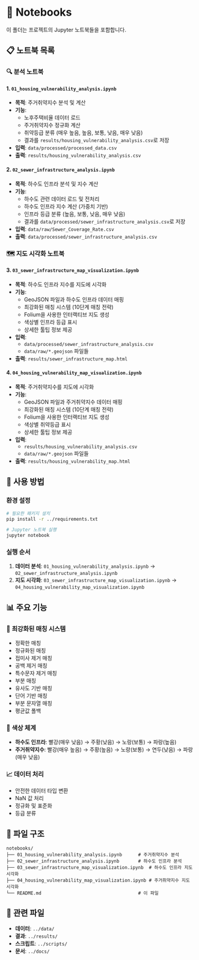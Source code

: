 # 📓 Notebooks

이 폴더는 프로젝트의 Jupyter 노트북들을 포함합니다.

## 📋 노트북 목록

### 🔍 **분석 노트북**

#### 1. `01_housing_vulnerability_analysis.ipynb`
- **목적**: 주거취약지수 분석 및 계산
- **기능**:
  - 노후주택비율 데이터 로드
  - 주거취약지수 정규화 계산
  - 취약등급 분류 (매우 높음, 높음, 보통, 낮음, 매우 낮음)
  - 결과를 `results/housing_vulnerability_analysis.csv`로 저장
- **입력**: `data/processed/processed_data.csv`
- **출력**: `results/housing_vulnerability_analysis.csv`

#### 2. `02_sewer_infrastructure_analysis.ipynb`
- **목적**: 하수도 인프라 분석 및 지수 계산
- **기능**:
  - 하수도 관련 데이터 로드 및 전처리
  - 하수도 인프라 지수 계산 (가중치 기반)
  - 인프라 등급 분류 (높음, 보통, 낮음, 매우 낮음)
  - 결과를 `data/processed/sewer_infrastructure_analysis.csv`로 저장
- **입력**: `data/raw/Sewer_Coverage_Rate.csv`
- **출력**: `data/processed/sewer_infrastructure_analysis.csv`

### 🗺️ **지도 시각화 노트북**

#### 3. `03_sewer_infrastructure_map_visualization.ipynb`
- **목적**: 하수도 인프라 지수를 지도에 시각화
- **기능**:
  - GeoJSON 파일과 하수도 인프라 데이터 매핑
  - 최강화된 매칭 시스템 (10단계 매칭 전략)
  - Folium을 사용한 인터랙티브 지도 생성
  - 색상별 인프라 등급 표시
  - 상세한 툴팁 정보 제공
- **입력**: 
  - `data/processed/sewer_infrastructure_analysis.csv`
  - `data/raw/*.geojson` 파일들
- **출력**: `results/sewer_infrastructure_map.html`

#### 4. `04_housing_vulnerability_map_visualization.ipynb`
- **목적**: 주거취약지수를 지도에 시각화
- **기능**:
  - GeoJSON 파일과 주거취약지수 데이터 매핑
  - 최강화된 매칭 시스템 (10단계 매칭 전략)
  - Folium을 사용한 인터랙티브 지도 생성
  - 색상별 취약등급 표시
  - 상세한 툴팁 정보 제공
- **입력**: 
  - `results/housing_vulnerability_analysis.csv`
  - `data/raw/*.geojson` 파일들
- **출력**: `results/housing_vulnerability_map.html`

## 🚀 사용 방법

### 환경 설정
```bash
# 필요한 패키지 설치
pip install -r ../requirements.txt

# Jupyter 노트북 실행
jupyter notebook
```

### 실행 순서
1. **데이터 분석**: `01_housing_vulnerability_analysis.ipynb` → `02_sewer_infrastructure_analysis.ipynb`
2. **지도 시각화**: `03_sewer_infrastructure_map_visualization.ipynb` → `04_housing_vulnerability_map_visualization.ipynb`

## 📊 주요 기능

### 🔧 **최강화된 매칭 시스템**
- 정확한 매칭
- 정규화된 매칭
- 접미사 제거 매칭
- 공백 제거 매칭
- 특수문자 제거 매칭
- 부분 매칭
- 유사도 기반 매칭
- 단어 기반 매칭
- 부분 문자열 매칭
- 평균값 폴백

### 🎨 **색상 체계**
- **하수도 인프라**: 빨강(매우 낮음) → 주황(낮음) → 노랑(보통) → 파랑(높음)
- **주거취약지수**: 빨강(매우 높음) → 주황(높음) → 노랑(보통) → 연두(낮음) → 파랑(매우 낮음)

### 📈 **데이터 처리**
- 안전한 데이터 타입 변환
- NaN 값 처리
- 정규화 및 표준화
- 등급 분류

## 📁 파일 구조
```
notebooks/
├── 01_housing_vulnerability_analysis.ipynb      # 주거취약지수 분석
├── 02_sewer_infrastructure_analysis.ipynb       # 하수도 인프라 분석
├── 03_sewer_infrastructure_map_visualization.ipynb  # 하수도 인프라 지도 시각화
├── 04_housing_vulnerability_map_visualization.ipynb # 주거취약지수 지도 시각화
└── README.md                                    # 이 파일
```

## 🔗 관련 파일
- **데이터**: `../data/`
- **결과**: `../results/`
- **스크립트**: `../scripts/`
- **문서**: `../docs/` 